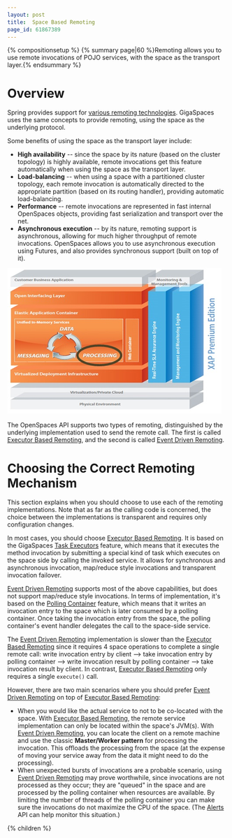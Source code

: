 ```yaml
---
layout: post
title:  Space Based Remoting
page_id: 61867389
---
```


{% compositionsetup %}
{% summary page|60 %}Remoting allows you to use remote invocations of POJO services, with the space as the transport layer.{% endsummary %}

# Overview

Spring provides support for [various remoting technologies](http://static.springframework.org/spring/docs/2.0.x/reference/remoting.html). GigaSpaces uses the same concepts to provide remoting, using the space as the underlying protocol.

Some benefits of using the space as the transport layer include:

- **High availability** -- since the space by its nature (based on the cluster topology) is highly available, remote invocations get this feature automatically when using the space as the transport layer.
- **Load-balancing** -- when using a space with a partitioned cluster topology, each remote invocation is automatically directed to the appropriate partition (based on its routing handler), providing automatic load-balancing.
- **Performance** -- remote invocations are represented in fast internal OpenSpaces objects, providing fast serialization and transport over the net.
- **Asynchronous execution** -- by its nature, remoting support is asynchronous, allowing for much higher throughput of remote invocations. OpenSpaces allows you to use asynchronous execution using Futures, and also provides synchronous support (built on top of it).

![archi_proce.jpg](/attachment_files/archi_proce.jpg)

The OpenSpaces API supports two types of remoting, distinguished by the underlying implementation used to send the remote call. The first is called [Executor Based Remoting](/xap96/executor-based-remoting.html), and the second is called [Event Driven Remoting](/xap96/event-driven-remoting.html).

# Choosing the Correct Remoting Mechanism

This section explains when you should choose to use each of the remoting implementations. Note that as far as the calling code is concerned, the choice between the implementations is transparent and requires only configuration changes.

In most cases, you should choose [Executor Based Remoting](/xap96/executor-based-remoting.html). It is based on the GigaSpaces [Task Executors](/xap96/task-execution-over-the-space.html) feature, which means that it executes the method invocation by submitting a special kind of task which executes on the space side by calling the invoked service. It allows for synchronous and asynchronous invocation, map/reduce style invocations and transparent invocation failover.

[Event Driven Remoting](/xap96/event-driven-remoting.html) supports most of the above capabilities, but does not support map/reduce style invocations. In terms of implementation, it's based on the [Polling Container](/xap96/polling-container.html) feature, which means that it writes an invocation entry to the space which is later consumed by a polling container. Once taking the invocation entry from the space, the polling container's event handler delegates the call to the space-side service.

The [Event Driven Remoting](/xap96/event-driven-remoting.html) implementation is slower than the [Executor Based Remoting](/xap96/executor-based-remoting.html) since it requires 4 space operations to complete a single remote call: write invocation entry by client --> take invocation entry by polling container --> write invocation result by polling container --> take invocation result by client. In contrast, [Executor Based Remoting](/xap96/executor-based-remoting.html) only requires a single `execute()` call.

However, there are two main scenarios where you should prefer [Event Driven Remoting](/xap96/event-driven-remoting.html) on top of [Executor Based Remoting](/xap96/executor-based-remoting.html):

- When you would like the actual service to not to be co-located with the space. With [Executor Based Remoting](/xap96/executor-based-remoting.html), the remote service implementation can only be located within the space's JVM(s). With [Event Driven Remoting](/xap96/event-driven-remoting.html), you can locate the client on a remote machine and use the classic **Master/Worker pattern** for processing the invocation. This offloads the processing from the space (at the expense of moving your service away from the data it might need to do the processing).
- When unexpected bursts of invocations are a probable scenario, using [Event Driven Remoting](/xap96/event-driven-remoting.html) may prove worthwhile, since invocations are not processed as they occur; they are "queued" in the space and are processed by the polling container when resources are available. By limiting the number of threads of the polling container you can make sure the invocations do not maximize the CPU of the space. (The [Alerts](/xap96/administrative-alerts.html) API can help monitor this situation.)

{% children %}
